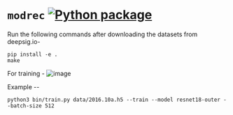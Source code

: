 # `modrec` [![Python package](https://github.com/drexelwireless/RadioML/actions/workflows/python-package.yml/badge.svg)](https://github.com/drexelwireless/RadioML/actions/workflows/python-package.yml)

Run the following commands after downloading the datasets from deepsig.io- 

```
pip install -e .
make
```

For training - 
![image](https://user-images.githubusercontent.com/38449494/125520596-732cfffb-817c-435b-9971-c6102886fe8a.png)

Example -- 
```
python3 bin/train.py data/2016.10a.h5 --train --model resnet18-outer --batch-size 512 
```
